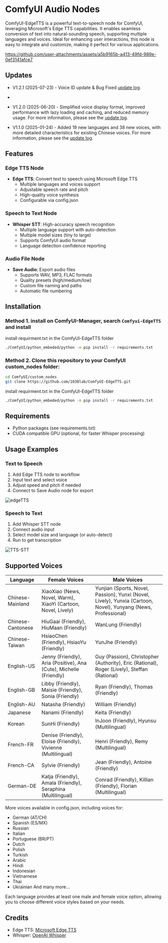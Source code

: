 # ComfyUI Audio Nodes

ComfyUI-EdgeTTS is a powerful text-to-speech node for ComfyUI, leveraging Microsoft's Edge TTS capabilities. It enables seamless conversion of text into natural-sounding speech, supporting multiple languages and voices. Ideal for enhancing user interactions, this node is easy to integrate and customize, making it perfect for various applications.

https://github.com/user-attachments/assets/a5b9165b-a413-49fd-989e-0ef3141afce7

## Updates
- V1.2.1 (2025-07-23) - Voice ID update & Bug Fixed [update log](update.md#v121-2025723).
- 
- V1.2.0 (2025-06-20) - Simplified voice display format, improved performance with lazy loading and caching, and reduced memory usage. For more information, please see the [update log](update.md#v120-2025620).
  
- V1.1.0 (2025-01-24) - Added 19 new languages and 38 new voices, with more detailed characteristics for existing Chinese voices. For more information, please see the [update log](update.md#v110-2025124).

## Features

### Edge TTS Node
- **Edge TTS**: Convert text to speech using Microsoft Edge TTS
  - Multiple languages and voices support
  - Adjustable speech rate and pitch
  - High-quality voice synthesis
  - Configurable via config.json

### Speech to Text Node
- **Whisper STT**: High-accuracy speech recognition
  - Multiple language support with auto-detection
  - Multiple model sizes (tiny to large)
  - Supports ComfyUI audio format
  - Language detection confidence reporting

### Audio File Node
- **Save Audio**: Export audio files
  - Supports WAV, MP3, FLAC formats
  - Quality presets (high/medium/low)
  - Custom file naming and paths
  - Automatic file numbering

## Installation

### Method 1. install on ComfyUI-Manager, search `Comfyui-EdgeTTS` and install
install requirment.txt in the ComfyUI-EdgeTTS folder
  ```bash
  ./ComfyUI/python_embeded/python -m pip install -r requirements.txt
  ```

### Method 2. Clone this repository to your ComfyUI custom_nodes folder:
  ```bash
  cd ComfyUI/custom_nodes
  git clone https://github.com/1038lab/ComfyUI-EdgeTTS.git
  ```
  install requirment.txt in the ComfyUI-EdgeTTS folder
  ```bash
  ./ComfyUI/python_embeded/python -m pip install -r requirements.txt
  ```
## Requirements
- Python packages (see requirements.txt)
- CUDA compatible GPU (optional, for faster Whisper processing)

## Usage Examples

### Text to Speech
1. Add Edge TTS node to workflow
2. Input text and select voice
3. Adjust speed and pitch if needed
4. Connect to Save Audio node for export  

![edgeTTS](https://github.com/user-attachments/assets/4eb75f7e-72ee-4b69-8de5-6ca436f1e043)

### Speech to Text
1. Add Whisper STT node
2. Connect audio input
3. Select model size and language (or auto-detect)
4. Run to get transcription

![TTS-STT](https://github.com/user-attachments/assets/9e7367c0-4da1-47e5-b831-1cbb3419273a)

## Supported Voices

| Language | Female Voices | Male Voices |
|----------|--------------|-------------|
| Chinese-Mainland | XiaoXiao (News, Novel, Warm), XiaoYi (Cartoon, Novel, Lively) | Yunjian (Sports, Novel, Passion), Yunxi (Novel, Lively), Yunxia (Cartoon, Novel), Yunyang (News, Professional) |
| Chinese-Cantonese | HiuGaai (Friendly), HiuMaan (Friendly) | WanLung (Friendly) |
| Chinese-Taiwan | HsiaoChen (Friendly), HsiaoYu (Friendly) | YunJhe (Friendly) |
| English-US | Jenny (Friendly), Aria (Positive), Ana (Cute), Michelle (Friendly) | Guy (Passion), Christopher (Authority), Eric (Rational), Roger (Lively), Steffan (Rational) |
| English-GB | Libby (Friendly), Maisie (Friendly), Sonia (Friendly) | Ryan (Friendly), Thomas (Friendly) |
| English-AU | Natasha (Friendly) | William (Friendly) |
| Japanese | Nanami (Friendly) | Keita (Friendly) |
| Korean | SunHi (Friendly) | InJoon (Friendly), Hyunsu (Multilingual) |
| French-FR | Denise (Friendly), Eloise (Friendly), Vivienne (Multilingual) | Henri (Friendly), Remy (Multilingual) |
| French-CA | Sylvie (Friendly) | Jean (Friendly), Antoine (Friendly) |
| German-DE | Katja (Friendly), Amala (Friendly), Seraphina (Multilingual) | Conrad (Friendly), Killian (Friendly), Florian (Multilingual) |

More voices available in config.json, including voices for:
- German (AT/CH)
- Spanish (ES/MX)
- Russian
- Italian
- Portuguese (BR/PT)
- Dutch
- Polish
- Turkish
- Arabic
- Hindi
- Indonesian
- Vietnamese
- Thai
- Ukrainian
And many more...

Each language provides at least one male and female voice option, allowing you to choose different voice styles based on your needs. 

## Credits
- Edge TTS: [Microsoft Edge TTS](https://github.com/rany2/edge-tts)
- Whisper: [OpenAI Whisper](https://github.com/openai/whisper)
